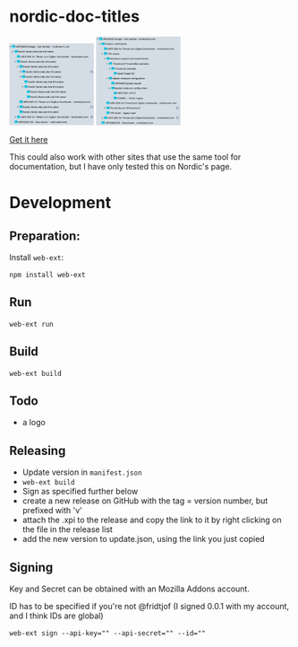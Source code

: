# nordic-doc-titles

<img src="https://raw.githubusercontent.com/fridtjof/nordic-doc-titles/main/screenshots/before.png" width="30%" height="30%">
<img src="https://raw.githubusercontent.com/fridtjof/nordic-doc-titles/main/screenshots/after.png" width="30%" height="30%">

[Get it here](https://addons.mozilla.org/de/firefox/addon/nordic-doc-titles/)

This could also work with other sites that use the same tool for documentation, but I have only tested this on Nordic's page.

# Development

## Preparation:

Install `web-ext`:

```
npm install web-ext
```

## Run

```
web-ext run
```

## Build

```
web-ext build
```

## Todo

* a logo

## Releasing

* Update version in `manifest.json`
* `web-ext build`
* Sign as specified further below
* create a new release on GitHub with the tag = version number, but prefixed with 'v'
* attach the .xpi to the release and copy the link to it by right clicking on the file in the release list
* add the new version to update.json, using the link you just copied

## Signing

Key and Secret can be obtained with an Mozilla Addons account.

ID has to be specified if you're not @fridtjof (I signed 0.0.1 with my account, and I think IDs are global)
```
web-ext sign --api-key="" --api-secret="" --id=""
```

